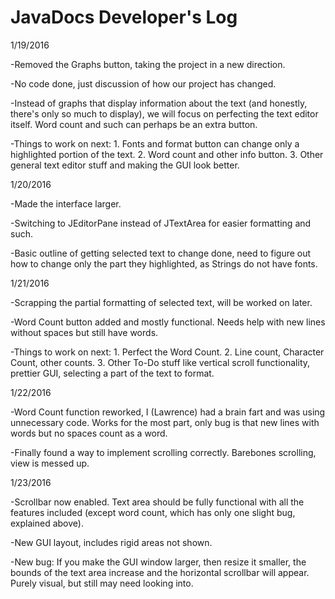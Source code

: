 # JavaDocs Developer's Log

1/19/2016

-Removed the Graphs button, taking the project in a new direction.

-No code done, just discussion of how our project has changed.

-Instead of graphs that display information about the text (and honestly, there's only so much to display), we will focus on perfecting the text editor itself. Word count and such can perhaps be an extra button.

-Things to work on next: 1. Fonts and format button can change only a highlighted portion of the text. 2. Word count and other info button. 3. Other general text editor stuff and making the GUI look better.

1/20/2016

-Made the interface larger.

-Switching to JEditorPane instead of JTextArea for easier formatting and such.

-Basic outline of getting selected text to change done, need to figure out how to change only the part they highlighted, as Strings do not have fonts.

1/21/2016

-Scrapping the partial formatting of selected text, will be worked on later.

-Word Count button added and mostly functional. Needs help with new lines without spaces but still have words.

-Things to work on next: 1. Perfect the Word Count. 2. Line count, Character Count, other counts. 3. Other To-Do stuff like vertical scroll functionality, prettier GUI, selecting a part of the text to format.

1/22/2016

-Word Count function reworked, I (Lawrence) had a brain fart and was using unnecessary code. Works for the most part, only bug is that new lines with words but no spaces count as a word.

-Finally found a way to implement scrolling correctly. Barebones scrolling, view is messed up.

1/23/2016

-Scrollbar now enabled. Text area should be fully functional with all the features included (except word count, which has only one slight bug, explained above).

-New GUI layout, includes rigid areas not shown.

-New bug: If you make the GUI window larger, then resize it smaller, the bounds of the text area increase and the horizontal scrollbar will appear. Purely visual, but still may need looking into.
